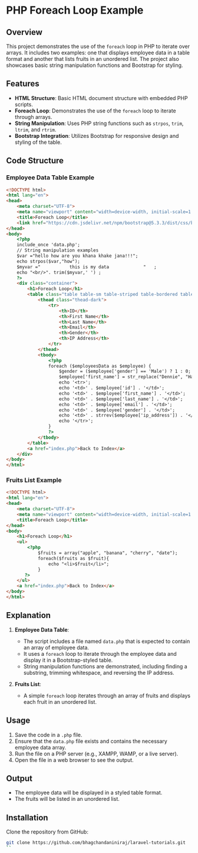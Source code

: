 # PHP Foreach Loop Example

## Overview

This project demonstrates the use of the `foreach` loop in PHP to iterate over arrays. It includes two examples: one that displays employee data in a table format and another that lists fruits in an unordered list. The project also showcases basic string manipulation functions and Bootstrap for styling.

## Features

- **HTML Structure**: Basic HTML document structure with embedded PHP scripts.
- **Foreach Loop**: Demonstrates the use of the `foreach` loop to iterate through arrays.
- **String Manipulation**: Uses PHP string functions such as `strpos`, `trim`, `ltrim`, and `rtrim`.
- **Bootstrap Integration**: Utilizes Bootstrap for responsive design and styling of the table.

## Code Structure

### Employee Data Table Example

```html
<!DOCTYPE html>
<html lang="en">
<head>
    <meta charset="UTF-8">
    <meta name="viewport" content="width=device-width, initial-scale=1.0">
    <title>Foreach Loop</title>
    <link href="https://cdn.jsdelivr.net/npm/bootstrap@5.3.3/dist/css/bootstrap.min.css" rel="stylesheet">
</head>
<body>
    <?php 
    include_once 'data.php'; 
    // String manipulation examples
    $var ="hello how are you khana khake jana!!!";
    echo strpos($var,"how");
    $myvar ="           this is my data             "   ;
    echo "<br/>". trim($myvar,' ') ;
    ?>
    <div class="container">
        <h1>Foreach Loop</h1>
        <table class="table table-sm table-striped table-bordered table-hover ">
            <thead class="thead-dark">
                <tr>
                    <th>ID</th>
                    <th>First Name</th>
                    <th>Last Name</th>
                    <th>Email</th>
                    <th>Gender</th>
                    <th>IP Address</th>
                </tr>
            </thead>
            <tbody>
                <?php
                foreach ($employeesData as $employee) {
                    $gender = ($employee['gender'] == 'Male') ? 1 : 0;
                    $employee['first_name'] = str_replace("Dennie", "Harsh", $employee['first_name']);
                    echo '<tr>';
                    echo '<td>' . $employee['id'] . '</td>';
                    echo '<td>' . $employee['first_name'] . '</td>';
                    echo '<td>' . $employee['last_name'] . '</td>';
                    echo '<td>' . $employee['email'] . '</td>';
                    echo '<td>' . $employee['gender'] . '</td>';
                    echo '<td>' . strrev($employee['ip_address']) . '</td>';
                    echo '</tr>';
                }
                ?>
            </tbody>
        </table>
        <a href="index.php">Back to Index</a>
    </div>
</body>
</html>
```

### Fruits List Example

```html
<!DOCTYPE html>
<html lang="en">
<head>
    <meta charset="UTF-8">
    <meta name="viewport" content="width=device-width, initial-scale=1.0">
    <title>Foreach Loop</title>
</head>
<body>
    <h1>Foreach Loop</h1>
    <ul>
        <?php
            $fruits = array("apple", "banana", "cherry", "date");
            foreach($fruits as $fruit){
                echo "<li>$fruit</li>";
            }
       ?>
    </ul>
    <a href="index.php">Back to Index</a>
</body>
</html>
```

## Explanation

1. **Employee Data Table**:
   - The script includes a file named `data.php` that is expected to contain an array of employee data.
   - It uses a `foreach` loop to iterate through the employee data and display it in a Bootstrap-styled table.
   - String manipulation functions are demonstrated, including finding a substring, trimming whitespace, and reversing the IP address.

2. **Fruits List**:
   - A simple `foreach` loop iterates through an array of fruits and displays each fruit in an unordered list.

## Usage

1. Save the code in a `.php` file.
2. Ensure that the `data.php` file exists and contains the necessary employee data array.
3. Run the file on a PHP server (e.g., XAMPP, WAMP, or a live server).
4. Open the file in a web browser to see the output.

## Output

- The employee data will be displayed in a styled table format.
- The fruits will be listed in an unordered list.

## Installation

Clone the repository from GitHub:

```bash
git clone https://github.com/bhagchandaniniraj/laravel-tutorials.git
``
